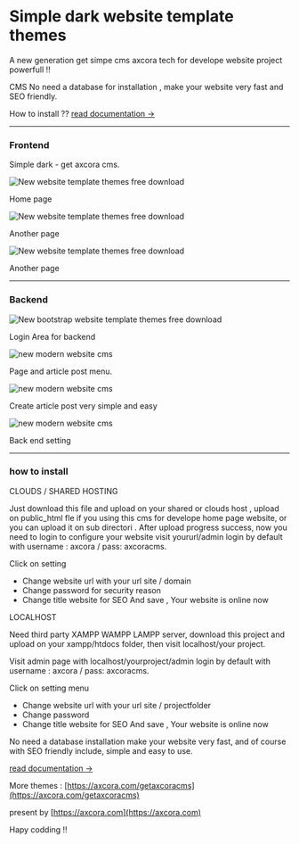# Simple dark website template themes

A new generation get simpe cms axcora tech for develope website project powerfull !! 

CMS No need a database for installation , make your website very fast and SEO friendly.

How to install ?? [read documentation  →](https://axcora.com/getaxcoracms/index.php?id=get-started)


---------------------------------

### Frontend

Simple dark - get axcora cms.

![New website template themes free download](https://1.bp.blogspot.com/-PY8mFublVrk/YLupd2CyE2I/AAAAAAAAO90/4sT4f8maRwoUUTvIcYRC10kFcPieCDXAACLcBGAsYHQ/s1349/Screenshot%2B2021-06-05%2Bat%2B23-40-19%2BWEBSITE%2BAPP%2BDEVELOPMENT.png)

Home page


![New website template themes free download](https://1.bp.blogspot.com/-WvfKCLlslGw/YLupd_t01OI/AAAAAAAAO94/9vJQGe9EGE03fiAGTejvs-EUqxOeBzwHwCLcBGAsYHQ/s1349/Screenshot%2B2021-06-05%2Bat%2B23-41-08%2BPembuatan%2BAplikasi%2BAndroid%2BAPK.png)

Another page


![New website template themes free download](https://1.bp.blogspot.com/-KgE56yBfkhc/YLupdi3AqeI/AAAAAAAAO9w/_nJO5Jr8cNcDVUCEqL8Iws-7YBdNIPR3gCLcBGAsYHQ/s1366/Screenshot%2B2021-06-05%2Bat%2B23-40-40%2BContact%2BUs.png)

Another page

---------------------------------

### Backend


![New bootstrap website template themes free download ](https://a.fsdn.com/con/app/proj/getaxcoracms/screenshots/New%20CMS%20modern%20website%20SEO%20%286%29.png/max/max/1)

Login Area for backend

![new modern website cms](https://a.fsdn.com/con/app/proj/getaxcoracms/screenshots/New%20CMS%20modern%20website%20SEO%20%285%29.png/max/max/1)

Page and article post menu.

![new modern website cms](https://a.fsdn.com/con/app/proj/getaxcoracms/screenshots/New%20CMS%20modern%20website%20SEO%20%284%29.png/max/max/1)

Create article post very simple and easy

![new modern website cms](https://a.fsdn.com/con/app/proj/getaxcoracms/screenshots/New%20CMS%20modern%20website%20SEO%20%282%29.png/max/max/1)

Back end setting

 -----------------------------------------------------------------
### how to install

CLOUDS / SHARED HOSTING

Just download this file and upload on your shared or clouds host , upload on public_html fle if you using this cms for develope home page website, or you can upload it on sub directori .
After upload progress success, now you need to login to configure your website visit yoururl/admin login by default with username : axcora / pass: axcoracms.

Click on setting
+ Change website url with your url site / domain
+ Change password for security reason
+ Change title website for SEO
And save , Your website is online now 

LOCALHOST

Need third party XAMPP WAMPP LAMPP server, download this project and upload on your xampp/htdocs folder, then visit localhost/your project.

Visit admin page with localhost/yourproject/admin login by default with username : axcora / pass: axcoracms.

Click on setting menu
+ Change website url with your url site / projectfolder
+ Change password
+ Change title website for SEO
And save , Your website is online now 

No need a database installation make your website very fast, and of course with SEO friendly include, simple and easy to use.

[read documentation  →](https://axcora.com/getaxcoracms/index.php?id=get-started)

More themes :
[https://axcora.com/getaxcoracms](https://axcora.com/getaxcoracms)

present by [https://axcora.com](https://axcora.com)

Hapy codding !!